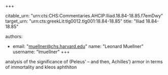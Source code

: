 +++


citable_urn: "urn:cts:CHS:Commentaries.AHCIP:Iliad.18.84-18.85.f7emDwy"
target_urn: "urn:cts:greekLit:tlg0012.tlg001:18.84-18.85"
title: "Iliad 18.84-18.85"

authors:
- email: "muellner@chs.harvard.edu"
  name: "Leonard Muellner"
  username: "lmuellner"
+++

<p>analysis of the significance of (Peleus’ – and then, Achilles’) armor in terms of immortality and kleos aphthiton</p>